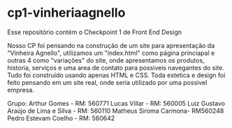 # cp1-vinheriaagnello
Esse repositório contém o Checkpoint 1 de Front End Design

Nosso CP foi pensando na construção de um site para apresentação da "Vinheira Agnello", utilizamos
um "index.html" como página princiapal e outras 4 como "variações" do site, onde apresentamos os
produtos, historia, serviços e uma area de contato para possiveis navegantes do site.
Tudo foi construído usando apenas HTML e CSS.
Toda estetica e design foi feito pensando em um site real, onde seria utilizado por uma possivel empresa.

Grupo: 
Arthur Gomes - RM: 560771
Lucas Villar - RM: 560005
Luiz Gustavo Araújo de Lima e Silva - RM: 560110
Matheus Siroma Carmona- RM560248
Pedro Estevam Coelho - RM: 560642
